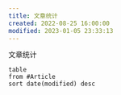 ```yaml
---
title: 文章统计
created: 2022-08-25 16:00:00
modified: 2023-01-05 23:33:13
---
```


文章统计

```dataview
table
from #Article
sort date(modified) desc
```
